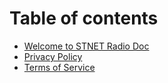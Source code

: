 # Table of contents

* [Welcome to STNET Radio Doc](README.md)
* [Privacy Policy](privacy-policy.md)
* [Terms of Service](terms-of-service.md)
